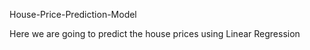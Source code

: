 House-Price-Prediction-Model

Here we are going to predict the house prices using Linear Regression
